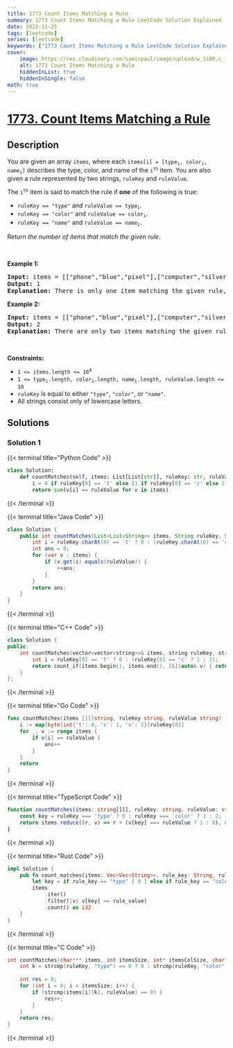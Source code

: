 ```yaml
---
title: 1773 Count Items Matching a Rule
summary: 1773 Count Items Matching a Rule LeetCode Solution Explained
date: 2022-11-25
tags: [leetcode]
series: [leetcode]
keywords: ["1773 Count Items Matching a Rule LeetCode Solution Explained in all languages", "1773 Count Items Matching a Rule", "LeetCode", "leetcode solution in Python3 C++ Java Go PHP Ruby Swift TypeScript Rust C# JavaScript C", "GeeksforGeeks", "InterviewBit", "Coding Ninjas", "HackerRank", "HackerEarth", "CodeChef", "TopCoder", "AlgoExpert", "freeCodeCamp", "Codeforces", "GitHub", "AtCoder", "Samir Paul"]
cover:
    image: https://res.cloudinary.com/samirpaul/image/upload/w_1100,c_fit,co_rgb:FFFFFF,l_text:Arial_75_bold:1773 Count Items Matching a Rule - Solution Explained/problem-solving.webp
    alt: 1773 Count Items Matching a Rule
    hiddenInList: true
    hiddenInSingle: false
math: true
---
```



# [1773. Count Items Matching a Rule](https://leetcode.com/problems/count-items-matching-a-rule)


## Description

<p>You are given an array <code>items</code>, where each <code>items[i] = [type<sub>i</sub>, color<sub>i</sub>, name<sub>i</sub>]</code> describes the type, color, and name of the <code>i<sup>th</sup></code> item. You are also given a rule represented by two strings, <code>ruleKey</code> and <code>ruleValue</code>.</p>

<p>The <code>i<sup>th</sup></code> item is said to match the rule if <strong>one</strong> of the following is true:</p>

<ul>
	<li><code>ruleKey == &quot;type&quot;</code> and <code>ruleValue == type<sub>i</sub></code>.</li>
	<li><code>ruleKey == &quot;color&quot;</code> and <code>ruleValue == color<sub>i</sub></code>.</li>
	<li><code>ruleKey == &quot;name&quot;</code> and <code>ruleValue == name<sub>i</sub></code>.</li>
</ul>

<p>Return <em>the number of items that match the given rule</em>.</p>

<p>&nbsp;</p>
<p><strong class="example">Example 1:</strong></p>

<pre>
<strong>Input:</strong> items = [[&quot;phone&quot;,&quot;blue&quot;,&quot;pixel&quot;],[&quot;computer&quot;,&quot;silver&quot;,&quot;lenovo&quot;],[&quot;phone&quot;,&quot;gold&quot;,&quot;iphone&quot;]], ruleKey = &quot;color&quot;, ruleValue = &quot;silver&quot;
<strong>Output:</strong> 1
<strong>Explanation:</strong> There is only one item matching the given rule, which is [&quot;computer&quot;,&quot;silver&quot;,&quot;lenovo&quot;].
</pre>

<p><strong class="example">Example 2:</strong></p>

<pre>
<strong>Input:</strong> items = [[&quot;phone&quot;,&quot;blue&quot;,&quot;pixel&quot;],[&quot;computer&quot;,&quot;silver&quot;,&quot;phone&quot;],[&quot;phone&quot;,&quot;gold&quot;,&quot;iphone&quot;]], ruleKey = &quot;type&quot;, ruleValue = &quot;phone&quot;
<strong>Output:</strong> 2
<strong>Explanation:</strong> There are only two items matching the given rule, which are [&quot;phone&quot;,&quot;blue&quot;,&quot;pixel&quot;] and [&quot;phone&quot;,&quot;gold&quot;,&quot;iphone&quot;]. Note that the item [&quot;computer&quot;,&quot;silver&quot;,&quot;phone&quot;] does not match.</pre>

<p>&nbsp;</p>
<p><strong>Constraints:</strong></p>

<ul>
	<li><code>1 &lt;= items.length &lt;= 10<sup>4</sup></code></li>
	<li><code>1 &lt;= type<sub>i</sub>.length, color<sub>i</sub>.length, name<sub>i</sub>.length, ruleValue.length &lt;= 10</code></li>
	<li><code>ruleKey</code> is equal to either <code>&quot;type&quot;</code>, <code>&quot;color&quot;</code>, or <code>&quot;name&quot;</code>.</li>
	<li>All strings consist only of lowercase letters.</li>
</ul>

## Solutions

### Solution 1

<!-- tabs:start -->

{{< terminal title="Python Code" >}}
```python
class Solution:
    def countMatches(self, items: List[List[str]], ruleKey: str, ruleValue: str) -> int:
        i = 0 if ruleKey[0] == 't' else (1 if ruleKey[0] == 'c' else 2)
        return sum(v[i] == ruleValue for v in items)
```
{{< /terminal >}}

{{< terminal title="Java Code" >}}
```java
class Solution {
    public int countMatches(List<List<String>> items, String ruleKey, String ruleValue) {
        int i = ruleKey.charAt(0) == 't' ? 0 : (ruleKey.charAt(0) == 'c' ? 1 : 2);
        int ans = 0;
        for (var v : items) {
            if (v.get(i).equals(ruleValue)) {
                ++ans;
            }
        }
        return ans;
    }
}
```
{{< /terminal >}}

{{< terminal title="C++ Code" >}}
```cpp
class Solution {
public:
    int countMatches(vector<vector<string>>& items, string ruleKey, string ruleValue) {
        int i = ruleKey[0] == 't' ? 0 : (ruleKey[0] == 'c' ? 1 : 2);
        return count_if(items.begin(), items.end(), [&](auto& v) { return v[i] == ruleValue; });
    }
};
```
{{< /terminal >}}

{{< terminal title="Go Code" >}}
```go
func countMatches(items [][]string, ruleKey string, ruleValue string) (ans int) {
	i := map[byte]int{'t': 0, 'c': 1, 'n': 2}[ruleKey[0]]
	for _, v := range items {
		if v[i] == ruleValue {
			ans++
		}
	}
	return
}
```
{{< /terminal >}}

{{< terminal title="TypeScript Code" >}}
```ts
function countMatches(items: string[][], ruleKey: string, ruleValue: string): number {
    const key = ruleKey === 'type' ? 0 : ruleKey === 'color' ? 1 : 2;
    return items.reduce((r, v) => r + (v[key] === ruleValue ? 1 : 0), 0);
}
```
{{< /terminal >}}

{{< terminal title="Rust Code" >}}
```rust
impl Solution {
    pub fn count_matches(items: Vec<Vec<String>>, rule_key: String, rule_value: String) -> i32 {
        let key = if rule_key == "type" { 0 } else if rule_key == "color" { 1 } else { 2 };
        items
            .iter()
            .filter(|v| v[key] == rule_value)
            .count() as i32
    }
}
```
{{< /terminal >}}

{{< terminal title="C Code" >}}
```c
int countMatches(char*** items, int itemsSize, int* itemsColSize, char* ruleKey, char* ruleValue) {
    int k = strcmp(ruleKey, "type") == 0 ? 0 : strcmp(ruleKey, "color") == 0 ? 1
                                                                             : 2;
    int res = 0;
    for (int i = 0; i < itemsSize; i++) {
        if (strcmp(items[i][k], ruleValue) == 0) {
            res++;
        }
    }
    return res;
}
```
{{< /terminal >}}

<!-- tabs:end -->

<!-- end -->
